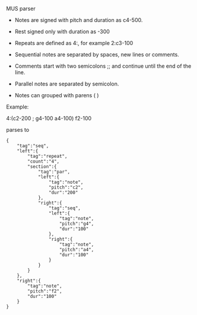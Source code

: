 MUS parser

- Notes are signed with pitch and duration as c4-500. 

- Rest signed only with duration as -300

- Repeats are defined as 4:, for example 2:c3-100

- Sequential notes are separated by spaces, new lines or comments. 

- Comments start with two semicolons ;; and continue until the end of the line.

- Parallel notes are separated by semicolon.

- Notes can grouped with parens ( )

Example:

4:(c2-200 ; g4-100 a4-100) f2-100

parses to 
```
{
	"tag":"seq",
	"left":{
		"tag":"repeat",
		"count":"4",
		"section":{
			"tag":"par",
			"left":{
				"tag":"note",
				"pitch":"c2",
				"dur":"200"
			},
			"right":{
				"tag":"seq",
				"left":{
					"tag":"note",
					"pitch":"g4",
					"dur":"100"
				},
				"right":{
					"tag":"note",
					"pitch":"a4",
					"dur":"100"
				}
			}
		}
	},
	"right":{
		"tag":"note",
		"pitch":"f2",
		"dur":"100"
	}
} 
```